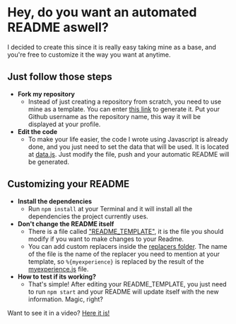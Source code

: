 # Hey, do you want an automated README aswell?

I decided to create this since it is really easy taking mine as a base, and you're free to customize it the way you want at anytime.

## Just follow those steps

- **Fork my repository**
  - Instead of just creating a repository from scratch, you need to use mine as a template. You can enter [this link](https://github.com/Nick-Gabe/Nick-Gabe/fork) to generate it. Put your Github username as the repository name, this way it will be displayed at your profile.
- **Edit the code**
  - To make your life easier, the code I wrote using Javascript is already done, and you just need to set the data that will be used. It is located at [data.js](/data.js). Just modify the file, push and your automatic README will be generated.

## Customizing your README

- **Install the dependencies**
  - Run `npm install` at your Terminal and it will install all the dependencies the project currently uses.
- **Don't change the README itself**
  - There is a file called ["README_TEMPLATE"](./README_TEMPLATE.md), it is the file you should modify if you want to make changes to your Readme.
  - You can add custom replacers inside the [replacers folder](./src/replacers). The name of the file is the name of the replacer you need to mention at your template, so `%{myexperience}` is replaced by the result of the [myexperience.js](./src/replacers/myexperience.js) file.
- **How to test if its working?**
  - That's simple! After editing your README_TEMPLATE, you just need to run `npm start` and your README will update itself with the new information. Magic, right?

Want to see it in a video? [Here it is!](https://youtu.be/Dd28Zy4Rm6g)
